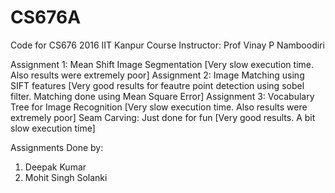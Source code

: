 # CS676A
Code for CS676 2016 IIT Kanpur
Course Instructor: Prof Vinay P Namboodiri

Assignment 1: Mean Shift Image Segmentation
              [Very slow execution time. Also results were extremely poor]
Assignment 2: Image Matching using SIFT features
              [Very good results for feautre point detection using sobel filter. Matching done using Mean Square Error]
Assignment 3: Vocabulary Tree for Image Recognition
              [Very slow execution time. Also results were extremely poor]
Seam Carving: Just done for fun
              [Very good results. A bit slow execution time]

Assignments Done by:
1. Deepak Kumar
2. Mohit Singh Solanki
